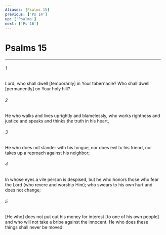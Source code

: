 ```yaml
---
Aliases: [Psalms 15]
previous: ['Ps 14']
up: ['Psalms']
next: ['Ps 16']
---
```

# Psalms 15

***














###### 1 






Lord, who shall dwell [temporarily] in Your tabernacle? Who shall dwell [permanently] on Your holy hill? 













###### 2 






He who walks and lives uprightly and blamelessly, who works rightness and justice and speaks and thinks the truth in his heart, 













###### 3 






He who does not slander with his tongue, nor does evil to his friend, nor takes up a reproach against his neighbor; 













###### 4 






In whose eyes a vile person is despised, but he who honors those who fear the Lord (who revere and worship Him); who swears to his own hurt and does not change; 













###### 5 






[He who] does not put out his money for interest [to one of his own people] and who will not take a bribe against the innocent. He who does these things shall never be moved.
